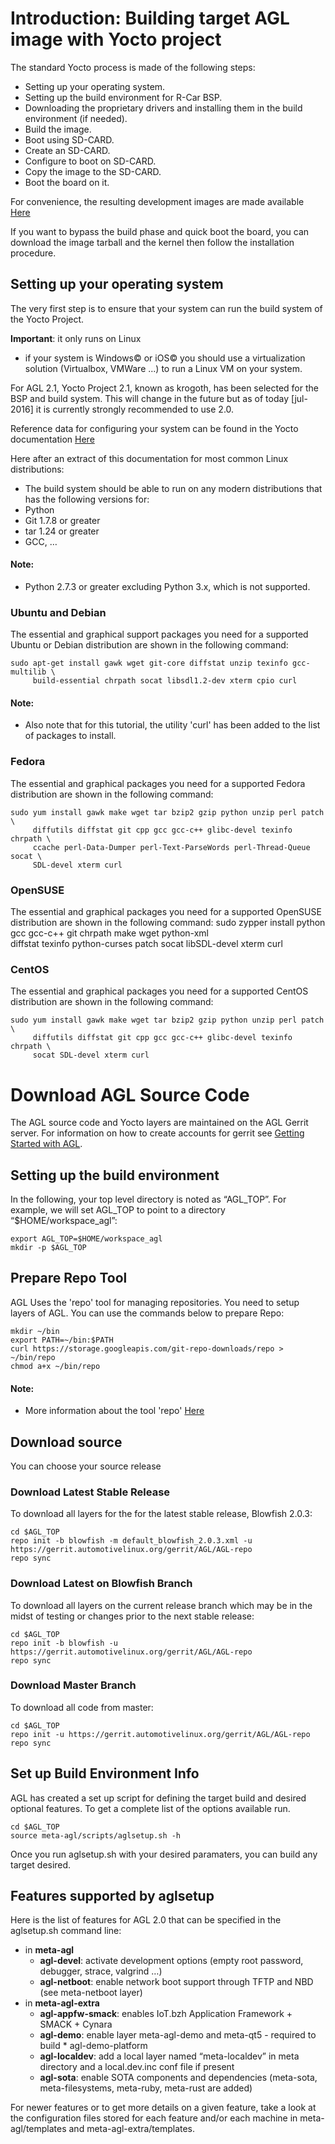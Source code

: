 

# Introduction: Building target AGL image with Yocto project
The standard Yocto process is made of the following steps:
* Setting up your operating system.
* Setting up the build environment for R-Car BSP.
* Downloading the proprietary drivers and installing them in the build environment (if needed).
* Build the image.
* Boot using SD-CARD.
 * Create an SD-CARD.
 * Configure to boot on SD-CARD.
 * Copy the image to the SD-CARD.
 * Boot the board on it.

For convenience, the resulting development images are made available [Here][AGL snapshots master latest]

If you want to bypass the build phase and quick boot the board, you can download the image tarball and the kernel then follow the installation procedure.

## Setting up your operating system
The very first step is to ensure that your system can run the build system of the Yocto Project.

**Important**: it only runs on Linux
 * if your system is Windows© or iOS© you should use a virtualization solution  (Virtualbox, VMWare ...) to run a Linux VM on your system.

For AGL 2.1, Yocto Project 2.1, known as krogoth, has been selected for the BSP and build system.
This will change in the future but as of today [jul-2016] it is currently strongly recommended to use 2.0.

Reference data for configuring your system can be found in the Yocto documentation [Here][yocto ref Manual]



Here after an extract of this documentation for most common Linux distributions:
* The build system should be able to run on any modern distributions that has the following versions for:
 * Python
 * Git 1.7.8 or greater
 * tar 1.24 or greater
 * GCC, …

#### Note:
* Python 2.7.3 or greater excluding Python 3.x, which is not supported.


### Ubuntu and Debian
The essential and graphical support packages you need for a supported Ubuntu or Debian distribution are shown in the following command:
```
sudo apt-get install gawk wget git-core diffstat unzip texinfo gcc-multilib \
     build-essential chrpath socat libsdl1.2-dev xterm cpio curl
```
#### Note:
* Also note that for this tutorial, the utility 'curl' has been added to the list of packages to install.

### Fedora
The essential and graphical packages you need for a supported Fedora distribution are shown in the following command:
```
sudo yum install gawk make wget tar bzip2 gzip python unzip perl patch \
     diffutils diffstat git cpp gcc gcc-c++ glibc-devel texinfo chrpath \
     ccache perl-Data-Dumper perl-Text-ParseWords perl-Thread-Queue socat \
     SDL-devel xterm curl
```
### OpenSUSE
The essential and graphical packages you need for a supported OpenSUSE distribution are shown in the following command:
sudo zypper install python gcc gcc-c++ git chrpath make wget python-xml \
     diffstat texinfo python-curses patch socat libSDL-devel xterm curl
### CentOS
The essential and graphical packages you need for a supported CentOS distribution are shown in the following command:
```
sudo yum install gawk make wget tar bzip2 gzip python unzip perl patch \
     diffutils diffstat git cpp gcc gcc-c++ glibc-devel texinfo chrpath \
     socat SDL-devel xterm curl
```

# Download AGL Source Code
The AGL source code and Yocto layers are maintained on the AGL Gerrit server.
For information on how to create accounts for gerrit see [Getting Started with AGL][Getting Started with AGL].

## Setting up the build environment
In the following, your top level directory is noted as “AGL_TOP”.
For example, we will set AGL_TOP to point to a directory “$HOME/workspace_agl”:
```
export AGL_TOP=$HOME/workspace_agl
mkdir -p $AGL_TOP
```
## Prepare Repo Tool
AGL Uses the 'repo' tool for managing repositories.
You need to setup layers of AGL.
You can use the commands below to prepare Repo:
```
mkdir ~/bin
export PATH=~/bin:$PATH
curl https://storage.googleapis.com/git-repo-downloads/repo > ~/bin/repo
chmod a+x ~/bin/repo
```
#### Note:
* More information about the tool 'repo' [Here][repo info]

## Download source
You can choose your source release

### Download Latest Stable Release
To download all layers for the for the latest stable release, Blowfish 2.0.3:
```
cd $AGL_TOP
repo init -b blowfish -m default_blowfish_2.0.3.xml -u https://gerrit.automotivelinux.org/gerrit/AGL/AGL-repo
repo sync
```

### Download Latest on Blowfish Branch
To download all layers on the current release branch which may be in the midst of testing or changes prior to the next stable release:
```
cd $AGL_TOP
repo init -b blowfish -u https://gerrit.automotivelinux.org/gerrit/AGL/AGL-repo
repo sync
```
### Download Master Branch
To download all code from master:
```
cd $AGL_TOP
repo init -u https://gerrit.automotivelinux.org/gerrit/AGL/AGL-repo
repo sync
```

## Set up Build Environment Info
AGL has created a set up script for defining the target build and desired optional features.
To get a complete list of the options available run.
```
cd $AGL_TOP
source meta-agl/scripts/aglsetup.sh -h
```
Once you run aglsetup.sh with your desired paramaters, you can build any target desired.

## Features supported by aglsetup

Here is the list of features for AGL 2.0 that can be specified in the aglsetup.sh command line:

* in **meta-agl**
    * **agl-devel**: activate development options (empty root password, debugger, strace, valgrind …)
    * **agl-netboot**: enable network boot support through TFTP and NBD (see meta-netboot layer)
* in **meta-agl-extra**
    * **agl-appfw-smack**: enables IoT.bzh Application Framework + SMACK + Cynara
    * **agl-demo**: enable layer meta-agl-demo and meta-qt5 - required to build     * agl-demo-platform
    * **agl-localdev**: add a local layer named “meta-localdev” in meta directory and a local.dev.inc conf file if present
    * **agl-sota**: enable SOTA components and dependencies (meta-sota, meta-filesystems, meta-ruby, meta-rust are added)

For newer features or to get more details on a given feature, take a look at the configuration files stored for each feature and/or each machine in meta-agl/templates and meta-agl-extra/templates.

[AGL snapshots master latest]: https://download.automotivelinux.org/AGL/snapshots/master/latest/
[yocto ref Manual]: http://www.yoctoproject.org/docs/2.0/ref-manual/ref-manual.html#detailed-supported-distros
[Getting Started with AGL]: https://wiki.automotivelinux.org/start/getting-started
[repo info]: https://source.android.com/source/using-repo.html
